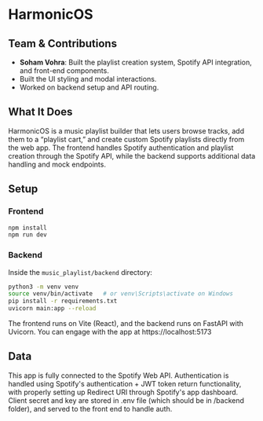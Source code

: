 # HarmonicOS

## Team & Contributions
- **Soham Vohra**: Built the playlist creation system, Spotify API integration, and front-end components.
-  Built the UI styling and modal interactions.
-  Worked on backend setup and API routing.

## What It Does
HarmonicOS is a music playlist builder that lets users browse tracks, add them to a “playlist cart,” and create custom Spotify playlists directly from the web app. The frontend handles Spotify authentication and playlist creation through the Spotify API, while the backend supports additional data handling and mock endpoints.

## Setup
### Frontend
```bash
npm install
npm run dev
```

### Backend
Inside the `music_playlist/backend` directory:
```bash
python3 -m venv venv
source venv/bin/activate   # or venv\Scripts\activate on Windows
pip install -r requirements.txt
uvicorn main:app --reload
```

The frontend runs on Vite (React), and the backend runs on FastAPI with Uvicorn. You can engage with the app at https://localhost:5173

## Data
This app is fully connected to the Spotify Web API. Authentication is handled using Spotify's authentication + JWT
token return functionality, with properly setting up Redirect URI through Spotify's app dashboard. Client secret and
key are stored in .env file (which should be in /backend folder), and served to the front end to handle auth.
